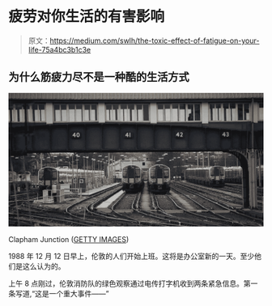 # 疲劳对你生活的有害影响

> 原文：<https://medium.com/swlh/the-toxic-effect-of-fatigue-on-your-life-75a4bc3b1c3e>

## 为什么筋疲力尽不是一种酷的生活方式

![](img/1b8ef177d71f934cb8e973d5d5d1732c.png)

Clapham Junction ([GETTY IMAGES](https://www.gettyimages.in/photos/ben-stansall))

1988 年 12 月 12 日早上，伦敦的人们开始上班。这将是办公室新的一天。至少他们是这么认为的。

上午 8 点刚过，伦敦消防队的绿色观察通过电传打字机收到两条紧急信息。第一条写道,“这是一个重大事件——”